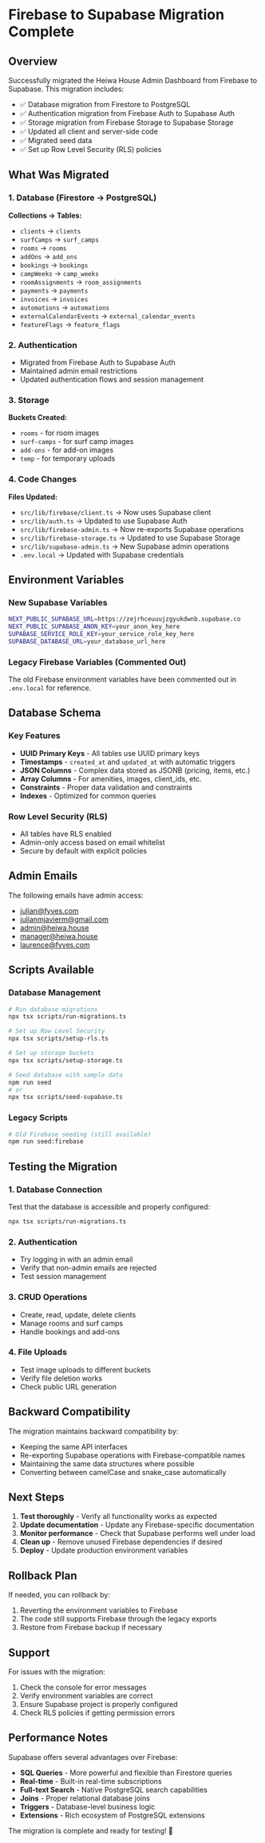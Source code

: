 # Firebase to Supabase Migration Complete

## Overview
Successfully migrated the Heiwa House Admin Dashboard from Firebase to Supabase. This migration includes:

- ✅ Database migration from Firestore to PostgreSQL
- ✅ Authentication migration from Firebase Auth to Supabase Auth
- ✅ Storage migration from Firebase Storage to Supabase Storage
- ✅ Updated all client and server-side code
- ✅ Migrated seed data
- ✅ Set up Row Level Security (RLS) policies

## What Was Migrated

### 1. Database (Firestore → PostgreSQL)
**Collections → Tables:**
- `clients` → `clients`
- `surfCamps` → `surf_camps`
- `rooms` → `rooms`
- `addOns` → `add_ons`
- `bookings` → `bookings`
- `campWeeks` → `camp_weeks`
- `roomAssignments` → `room_assignments`
- `payments` → `payments`
- `invoices` → `invoices`
- `automations` → `automations`
- `externalCalendarEvents` → `external_calendar_events`
- `featureFlags` → `feature_flags`

### 2. Authentication
- Migrated from Firebase Auth to Supabase Auth
- Maintained admin email restrictions
- Updated authentication flows and session management

### 3. Storage
**Buckets Created:**
- `rooms` - for room images
- `surf-camps` - for surf camp images
- `add-ons` - for add-on images
- `temp` - for temporary uploads

### 4. Code Changes
**Files Updated:**
- `src/lib/firebase/client.ts` → Now uses Supabase client
- `src/lib/auth.ts` → Updated to use Supabase Auth
- `src/lib/firebase-admin.ts` → Now re-exports Supabase operations
- `src/lib/firebase-storage.ts` → Updated to use Supabase Storage
- `src/lib/supabase-admin.ts` → New Supabase admin operations
- `.env.local` → Updated with Supabase credentials

## Environment Variables

### New Supabase Variables
```bash
NEXT_PUBLIC_SUPABASE_URL=https://zejrhceuuujzgyukdwnb.supabase.co
NEXT_PUBLIC_SUPABASE_ANON_KEY=your_anon_key_here
SUPABASE_SERVICE_ROLE_KEY=your_service_role_key_here
SUPABASE_DATABASE_URL=your_database_url_here
```

### Legacy Firebase Variables (Commented Out)
The old Firebase environment variables have been commented out in `.env.local` for reference.

## Database Schema

### Key Features
- **UUID Primary Keys** - All tables use UUID primary keys
- **Timestamps** - `created_at` and `updated_at` with automatic triggers
- **JSON Columns** - Complex data stored as JSONB (pricing, items, etc.)
- **Array Columns** - For amenities, images, client_ids, etc.
- **Constraints** - Proper data validation and constraints
- **Indexes** - Optimized for common queries

### Row Level Security (RLS)
- All tables have RLS enabled
- Admin-only access based on email whitelist
- Secure by default with explicit policies

## Admin Emails
The following emails have admin access:
- julian@fyves.com
- julianmjavierm@gmail.com
- admin@heiwa.house
- manager@heiwa.house
- laurence@fyves.com

## Scripts Available

### Database Management
```bash
# Run database migrations
npx tsx scripts/run-migrations.ts

# Set up Row Level Security
npx tsx scripts/setup-rls.ts

# Set up storage buckets
npx tsx scripts/setup-storage.ts

# Seed database with sample data
npm run seed
# or
npx tsx scripts/seed-supabase.ts
```

### Legacy Scripts
```bash
# Old Firebase seeding (still available)
npm run seed:firebase
```

## Testing the Migration

### 1. Database Connection
Test that the database is accessible and properly configured:
```bash
npx tsx scripts/run-migrations.ts
```

### 2. Authentication
- Try logging in with an admin email
- Verify that non-admin emails are rejected
- Test session management

### 3. CRUD Operations
- Create, read, update, delete clients
- Manage rooms and surf camps
- Handle bookings and add-ons

### 4. File Uploads
- Test image uploads to different buckets
- Verify file deletion works
- Check public URL generation

## Backward Compatibility

The migration maintains backward compatibility by:
- Keeping the same API interfaces
- Re-exporting Supabase operations with Firebase-compatible names
- Maintaining the same data structures where possible
- Converting between camelCase and snake_case automatically

## Next Steps

1. **Test thoroughly** - Verify all functionality works as expected
2. **Update documentation** - Update any Firebase-specific documentation
3. **Monitor performance** - Check that Supabase performs well under load
4. **Clean up** - Remove unused Firebase dependencies if desired
5. **Deploy** - Update production environment variables

## Rollback Plan

If needed, you can rollback by:
1. Reverting the environment variables to Firebase
2. The code still supports Firebase through the legacy exports
3. Restore from Firebase backup if necessary

## Support

For issues with the migration:
1. Check the console for error messages
2. Verify environment variables are correct
3. Ensure Supabase project is properly configured
4. Check RLS policies if getting permission errors

## Performance Notes

Supabase offers several advantages over Firebase:
- **SQL Queries** - More powerful and flexible than Firestore queries
- **Real-time** - Built-in real-time subscriptions
- **Full-text Search** - Native PostgreSQL search capabilities
- **Joins** - Proper relational database joins
- **Triggers** - Database-level business logic
- **Extensions** - Rich ecosystem of PostgreSQL extensions

The migration is complete and ready for testing! 🎉
